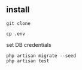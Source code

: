 ## install

```
git clone

cp .env
```
set DB credentials
```
php artisan migrate --seed
php artisan test
```